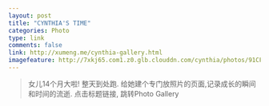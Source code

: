 ```yaml
---
layout: post
title: "CYNTHIA'S TIME"
categories: Photo
type: link
comments: false
link: http://xumeng.me/cynthia-gallery.html
imagefeature: http://7xkj65.com1.z0.glb.clouddn.com/cynthia/photos/91CF34A0-E6F1-4BA6-ADF8-48B9D7ECDD5A.JPG?imageMogr2/crop/!3000x1700a0a700/thumbnail/!20p
---
```


> 女儿14个月大啦! 整天到处跑. 
给她建个专门放照片的页面,记录成长的瞬间和时间的流逝. 
点击标题链接, 跳转Photo Gallery